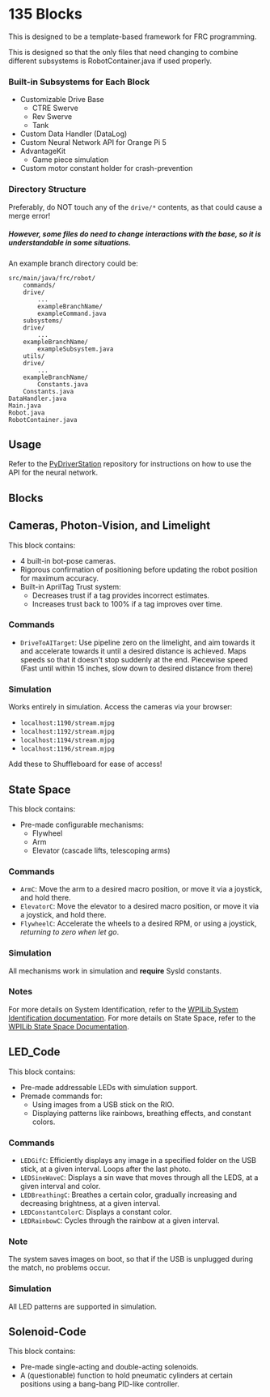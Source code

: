 # 135 Blocks
This is designed to be a template-based framework for FRC programming.

This is designed so that the only files that need changing to combine different subsystems is RobotContainer.java if used properly.

### Built-in Subsystems for Each Block

- Customizable Drive Base
  - CTRE Swerve
  - Rev Swerve
  - Tank
- Custom Data Handler (DataLog)
- Custom Neural Network API for Orange Pi 5
- AdvantageKit
  - Game piece simulation
- Custom motor constant holder for crash-prevention

### Directory Structure
Preferably, do NOT touch any of the `drive/*` contents, as that could cause a merge error!
##### However, some files do need to change interactions with the base, so it is understandable in some situations.

An example branch directory could be:


    src/main/java/frc/robot/
        commands/
		drive/
			...
        	exampleBranchName/
			exampleCommand.java
        subsystems/
		drive/
			...
		exampleBranchName/
			exampleSubsystem.java
        utils/
		drive/
			...
		exampleBranchName/
			Constants.java
        Constants.java
	DataHandler.java
	Main.java
	Robot.java
	RobotContainer.java

 
## Usage

Refer to the [PyDriverStation](https://github.com/Team135BlackKnights/PyDriverStation) repository for instructions on how to use the API for the neural network.


## Blocks
## Cameras, Photon-Vision, and Limelight

This block contains:

- 4 built-in bot-pose cameras.
- Rigorous confirmation of positioning before updating the robot position for maximum accuracy.
- Built-in AprilTag Trust system: 
  - Decreases trust if a tag provides incorrect estimates.
  - Increases trust back to 100% if a tag improves over time.

### Commands
- `DriveToAITarget`: Use pipeline zero on the limelight, and aim towards it and accelerate towards it until a desired distance is achieved. Maps speeds so that it doesn't stop suddenly at the end. Piecewise speed (Fast until within 15 inches, slow down to desired distance from there)
  
### Simulation
Works entirely in simulation. Access the cameras via your browser:

- `localhost:1190/stream.mjpg`
- `localhost:1192/stream.mjpg`
- `localhost:1194/stream.mjpg`
- `localhost:1196/stream.mjpg`
  
Add these to Shuffleboard for ease of access!


## State Space

This block contains:

- Pre-made configurable mechanisms:
  - Flywheel
  - Arm
  - Elevator (cascade lifts, telescoping arms)
    
### Commands
- `ArmC`: Move the arm to a desired macro position, or move it via a joystick, and hold there.
- `ElevatorC`: Move the elevator to a desired macro position, or move it via a joystick, and hold there.
- `FlywheelC`: Accelerate the wheels to a desired RPM, or using a joystick, *returning to zero when let go*.
  
### Simulation
All mechanisms work in simulation and **require** SysId constants. 

### Notes
For more details on System Identification, refer to the [WPILib System Identification documentation](https://docs.wpilib.org/en/stable/docs/software/advanced-controls/system-identification/index.html).
For more details on State Space, refer to the [WPILib State Space Documentation](https://docs.wpilib.org/en/stable/docs/software/advanced-controls/state-space/state-space-intro.html).

## LED_Code

This block contains:

- Pre-made addressable LEDs with simulation support.
- Premade commands for:
  - Using images from a USB stick on the RIO.
  - Displaying patterns like rainbows, breathing effects, and constant colors.

### Commands
- `LEDGifC`: Efficiently displays any image in a specified folder on the USB stick, at a given interval. Loops after the last photo.
- `LEDSineWaveC`: Displays a sin wave that moves through all the LEDS, at a given interval and color.
- `LEDBreathingC`: Breathes a certain color, gradually increasing and decreasing brightness, at a given interval.
- `LEDConstantColorC`: Displays a constant color.
- `LEDRainbowC`: Cycles through the rainbow at a given interval.

### Note
The system saves images on boot, so that if the USB is unplugged during the match, no problems occur.

### Simulation
All LED patterns are supported in simulation.


## Solenoid-Code

This block contains:

- Pre-made single-acting and double-acting solenoids.
- A (questionable) function to hold pneumatic cylinders at certain positions using a bang-bang PID-like controller.
  
